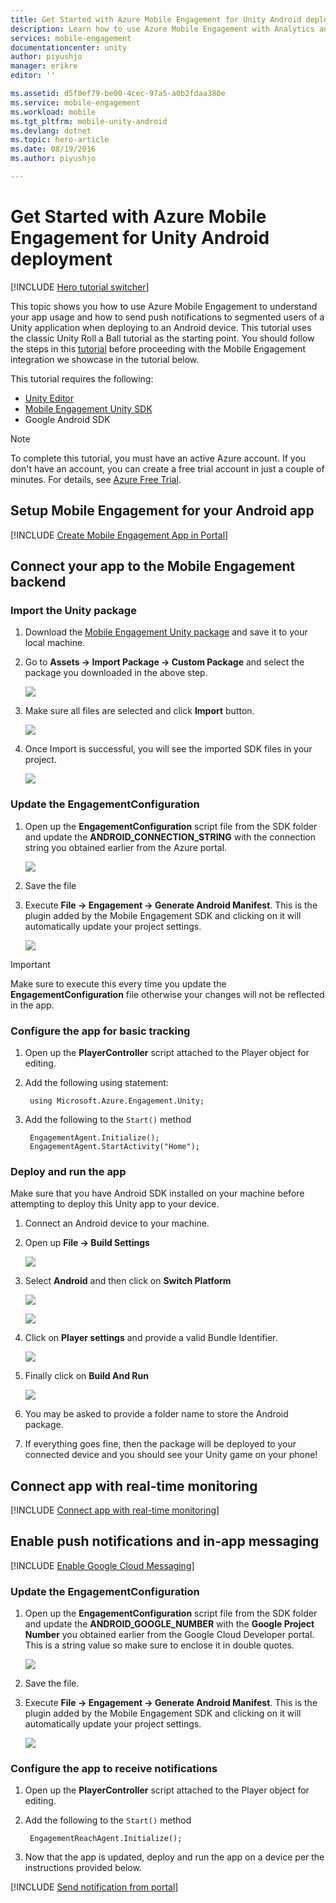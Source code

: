```yaml
---
title: Get Started with Azure Mobile Engagement for Unity Android deployment
description: Learn how to use Azure Mobile Engagement with Analytics and Push Notifications for Unity apps deploying to iOS devices.
services: mobile-engagement
documentationcenter: unity
author: piyushjo
manager: erikre
editor: ''

ms.assetid: d5f0ef79-be00-4cec-97a5-a0b2fdaa380e
ms.service: mobile-engagement
ms.workload: mobile
ms.tgt_pltfrm: mobile-unity-android
ms.devlang: dotnet
ms.topic: hero-article
ms.date: 08/19/2016
ms.author: piyushjo

---
```

# Get Started with Azure Mobile Engagement for Unity Android deployment
[!INCLUDE [Hero tutorial switcher](../../includes/mobile-engagement-hero-tutorial-switcher.md)]

This topic shows you how to use Azure Mobile Engagement to understand your app usage and how to send push notifications to segmented users of a Unity application when deploying to an Android device.
This tutorial uses the classic Unity Roll a Ball tutorial as the starting point. You should follow the steps in this [tutorial](mobile-engagement-unity-roll-a-ball.md) before proceeding with the Mobile Engagement integration we showcase in the tutorial below. 

This tutorial requires the following:

* [Unity Editor](http://unity3d.com/get-unity)
* [Mobile Engagement Unity SDK](https://aka.ms/azmeunitysdk)
* Google Android SDK

> [!NOTE]
> To complete this tutorial, you must have an active Azure account. If you don't have an account, you can create a free trial account in just a couple of minutes. For details, see [Azure Free Trial](https://azure.microsoft.com/pricing/free-trial/?WT.mc_id=A0E0E5C02&amp;returnurl=http%3A%2F%2Fazure.microsoft.com%2Fdocumentation%2Farticles%2Fmobile-engagement-unity-android-get-started).
> 
> 

## <a id="setup-azme"></a>Setup Mobile Engagement for your Android app
[!INCLUDE [Create Mobile Engagement App in Portal](../../includes/mobile-engagement-create-app-in-portal-new.md)]

## <a id="connecting-app"></a>Connect your app to the Mobile Engagement backend
### Import the Unity package
1. Download the [Mobile Engagement Unity package](https://aka.ms/azmeunitysdk) and save it to your local machine. 
2. Go to **Assets -> Import Package -> Custom Package** and select the package you downloaded in the above step. 
   
    ![][70] 
3. Make sure all files are selected and click **Import** button. 
   
    ![][71] 
4. Once Import is successful, you will see the imported SDK files in your project.  
   
    ![][72] 

### Update the EngagementConfiguration
1. Open up the **EngagementConfiguration** script file from the SDK folder and update the **ANDROID\_CONNECTION\_STRING** with the connection string you obtained earlier from the Azure portal.  
   
    ![][73]
2. Save the file 
3. Execute **File -> Engagement -> Generate Android Manifest**. This is the plugin added by the Mobile Engagement SDK and clicking on it will automatically update your project settings. 
   
    ![][74]

> [!IMPORTANT]
> Make sure to execute this every time you update the **EngagementConfiguration** file otherwise your changes will not be reflected in the app. 
> 
> 

### Configure the app for basic tracking
1. Open up the **PlayerController** script attached to the Player object for editing. 
2. Add the following using statement:
   
        using Microsoft.Azure.Engagement.Unity;
3. Add the following to the `Start()` method
   
        EngagementAgent.Initialize();
        EngagementAgent.StartActivity("Home");

### Deploy and run the app
Make sure that you have Android SDK installed on your machine before attempting to deploy this Unity app to your device. 

1. Connect an Android device to your machine. 
2. Open up **File -> Build Settings** 
   
    ![][40]
3. Select **Android** and then click on **Switch Platform**
   
    ![][51]
   
    ![][52]
4. Click on **Player settings** and provide a valid Bundle Identifier. 
   
    ![][53]
5. Finally click on **Build And Run**
   
    ![][54]
6. You may be asked to provide a folder name to store the Android package. 
7. If everything goes fine, then the package will be deployed to your connected device and you should see your Unity game on your phone! 

## <a id="monitor"></a>Connect app with real-time monitoring
[!INCLUDE [Connect app with real-time monitoring](../../includes/mobile-engagement-connect-app-with-monitor.md)]

## <a id="integrate-push"></a>Enable push notifications and in-app messaging
[!INCLUDE [Enable Google Cloud Messaging](../../includes/mobile-engagement-enable-google-cloud-messaging.md)]

### Update the EngagementConfiguration
1. Open up the **EngagementConfiguration** script file from the SDK folder and update the **ANDROID\_GOOGLE\_NUMBER** with the **Google Project Number** you obtained earlier from the Google Cloud Developer portal. This is a string value so make sure to enclose it in double quotes. 
   
    ![][75]
2. Save the file. 
3. Execute **File -> Engagement -> Generate Android Manifest**. This is the plugin added by the Mobile Engagement SDK and clicking on it will automatically update your project settings. 
   
    ![][74]

### Configure the app to receive notifications
1. Open up the **PlayerController** script attached to the Player object for editing. 
2. Add the following to the `Start()` method
   
        EngagementReachAgent.Initialize();
3. Now that the app is updated, deploy and run the app on a device per the instructions provided below. 

[!INCLUDE [Send notification from portal](../../includes/mobile-engagement-android-send-push-from-portal.md)]

<!-- Images -->
[40]: ./media/mobile-engagement-unity-android-get-started/40.png
[70]: ./media/mobile-engagement-unity-android-get-started/70.png
[71]: ./media/mobile-engagement-unity-android-get-started/71.png
[72]: ./media/mobile-engagement-unity-android-get-started/72.png
[73]: ./media/mobile-engagement-unity-android-get-started/73.png
[74]: ./media/mobile-engagement-unity-android-get-started/74.png
[75]: ./media/mobile-engagement-unity-android-get-started/75.png
[51]: ./media/mobile-engagement-unity-android-get-started/51.png
[52]: ./media/mobile-engagement-unity-android-get-started/52.png
[53]: ./media/mobile-engagement-unity-android-get-started/53.png
[54]: ./media/mobile-engagement-unity-android-get-started/54.png
